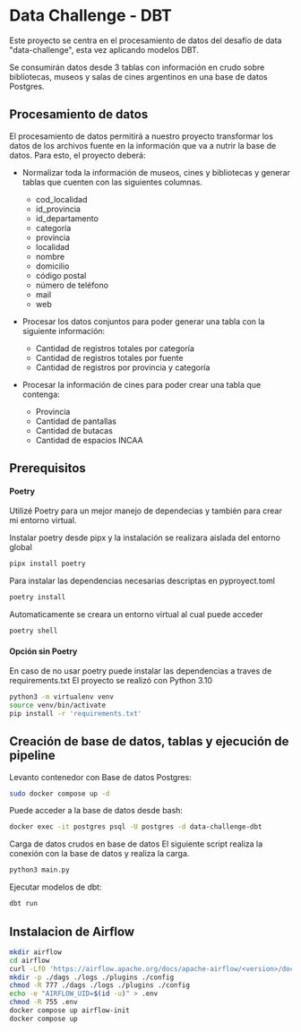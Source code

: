 # Data Challenge - DBT

Este proyecto se centra en el procesamiento de datos del desafío de data "data-challenge", esta vez aplicando modelos DBT.

Se consumirán datos desde 3 tablas con información en crudo sobre bibliotecas, museos y salas de cines argentinos en una base de datos Postgres.

## Procesamiento de datos
El procesamiento de datos permitirá a nuestro proyecto transformar los datos de los
archivos fuente en la información que va a nutrir la base de datos. Para esto, el
proyecto deberá:

- Normalizar toda la información de museos, cines y bibliotecas y generar tablas que cuenten con las siguientes columnas.
    - cod_localidad
    - id_provincia
    - id_departamento
    - categoría
    - provincia
    - localidad
    - nombre
    - domicilio
    - código postal
    - número de teléfono
    - mail
    - web

- Procesar los datos conjuntos para poder generar una tabla con la siguiente información:
    - Cantidad de registros totales por categoría
    - Cantidad de registros totales por fuente
    - Cantidad de registros por provincia y categoría


- Procesar la información de cines para poder crear una tabla que contenga:
    - Provincia
    - Cantidad de pantallas
    - Cantidad de butacas
    - Cantidad de espacios INCAA


## Prerequisitos
#### Poetry
Utilizé Poetry para un mejor manejo de dependecias y también para crear mi entorno virtual.

Instalar poetry desde pipx y la instalación se realizara aislada del entorno global
```bash
pipx install poetry
```

Para instalar las dependencias necesarias descriptas en pyproyect.toml
```bash
poetry install
```

Automaticamente se creara un entorno virtual al cual puede acceder
```bash
poetry shell
```

#### Opción sin Poetry
En caso de no usar poetry puede instalar las dependencias a traves de requirements.txt
El proyecto se realizó con Python 3.10
```bash
python3 -m virtualenv venv
source venv/bin/activate
pip install -r 'requirements.txt'
```

## Creación de base de datos, tablas y ejecución de pipeline
Levanto contenedor con Base de datos Postgres:
```bash
sudo docker compose up -d
```

Puede acceder a la base de datos desde bash:
```bash
docker exec -it postgres psql -U postgres -d data-challenge-dbt
```

Carga de datos crudos en base de datos
El siguiente script realiza la conexión con la base de datos y realiza la carga.
```bash
python3 main.py
```

Ejecutar modelos de dbt:
```bash
dbt run
```


## Instalacion de Airflow


```bash
mkdir airflow
cd airflow
curl -LfO 'https://airflow.apache.org/docs/apache-airflow/<version>/docker-compose.yaml'
mkdir -p ./dags ./logs ./plugins ./config
chmod -R 777 ./dags ./logs ./plugins ./config
echo -e "AIRFLOW_UID=$(id -u)" > .env
chmod -R 755 .env
docker compose up airflow-init
docker compose up
```